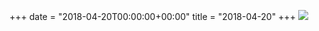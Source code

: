 +++
date = "2018-04-20T00:00:00+00:00"
title = "2018-04-20"
+++
<img class="img-fluid" src="/2018-04-20.jpg" />
